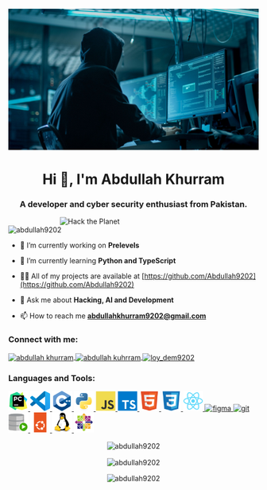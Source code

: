 ![logo](https://github.com/Abdullah9202/Abdullah9202/blob/main/Banner.jpg)
<h1 align="center">Hi 👋, I'm Abdullah Khurram</h1>
<h3 align="center">A developer and cyber security enthusiast from Pakistan.</h3>

<img align="right" alt="Hack the Planet" width="400" src="https://giffiles.alphacoders.com/174/1744.gif">

<p align="left"> <img src="https://komarev.com/ghpvc/?username=abdullah9202&label=Profile%20views&color=0e75b6&style=flat" alt="abdullah9202" /> </p>

- 🔭 I’m currently working on **Prelevels**

- 🌱 I’m currently learning **Python and TypeScript**

- 👨‍💻 All of my projects are available at [https://github.com/Abdullah9202](https://github.com/Abdullah9202)

- 💬 Ask me about **Hacking, AI and Development**

- 📫 How to reach me **abdullahkhurram9202@gmail.com**

<h3 align="left">Connect with me:</h3>
<p align="left">
  <a href="https://www.linkedin.com/in/abdullah-khurram-b08538335/" target="blank">
    <img align="center" src="https://raw.githubusercontent.com/rahuldkjain/github-profile-readme-generator/master/src/images/icons/Social/linked-in-alt.svg" alt="abdullah khurram" height="30" width="40" />
  </a>
  <a href="https://fb.com/abdullah kuhrram" target="blank">
    <img align="center" src="https://raw.githubusercontent.com/rahuldkjain/github-profile-readme-generator/master/src/images/icons/Social/facebook.svg" alt="abdullah kuhrram" height="30" width="40" />
  </a>
  <a href="https://www.instagram.com/abdullah92_02/" target="blank">
    <img align="center" src="https://raw.githubusercontent.com/rahuldkjain/github-profile-readme-generator/master/src/images/icons/Social/instagram.svg" alt="loy_dem9202" height="30" width="40" />
  </a>
</p>

<h3 align="left">Languages and Tools:</h3>
<p align="left">
  <a href="https://www.jetbrains.com/pycharm/" target="_blank" rel="noopener"> 
    <img src="https://github.com/devicons/devicon/blob/master/icons/pycharm/pycharm-original.svg" alt="PyCharm" width="40" height="40"/> 
  </a> 
  <a href="https://code.visualstudio.com/" target="_blank" rel="noopener"> 
    <img src="https://raw.githubusercontent.com/devicons/devicon/master/icons/vscode/vscode-original.svg" alt="VS Code" width="40" height="40"/> 
  </a> 
  <a href="https://www.w3schools.com/cpp/" target="_blank" rel="noopener"> 
    <img src="https://raw.githubusercontent.com/devicons/devicon/master/icons/cplusplus/cplusplus-original.svg" alt="cplusplus" width="40" height="40"/> 
  </a> 
  <a href="https://www.python.org" target="_blank" rel="noopener"> 
    <img src="https://raw.githubusercontent.com/devicons/devicon/master/icons/python/python-original.svg" alt="python" width="40" height="40"/> 
  </a>
  <a href="https://www.w3schools.com/js/DEFAULT.asp" target="_blank" rel="noopener"> 
    <img src="https://raw.githubusercontent.com/devicons/devicon/master/icons/javascript/javascript-original.svg" alt="javascript" width="40" height="40"/> 
  </a>
  <a href="https://www.w3schools.com/js/DEFAULT.asp" target="_blank" rel="noopener"> 
    <img src="https://raw.githubusercontent.com/devicons/devicon/master/icons/typescript/typescript-original.svg" alt="typescript" width="40" height="40"/> 
  </a>
  <a href="https://www.w3schools.com/html/html_intro.asp" target="_blank" rel="noopener"> 
    <img src="https://github.com/devicons/devicon/blob/master/icons/html5/html5-original.svg" alt="html5" width="40" height="40"/> 
  </a>
  <a href="https://www.w3schools.com/css/default.asp" target="_blank" rel="noopener"> 
    <img src="https://github.com/devicons/devicon/blob/master/icons/css3/css3-original.svg" alt="css" width="40" height="40"/> 
  </a>
  <a href="https://www.w3schools.com/REACT/DEFAULT.ASP" target="_blank" rel="noopener"> 
    <img src="https://github.com/devicons/devicon/blob/master/icons/react/react-original.svg" alt="react" width="40" height="40"/> 
  </a>
  <a href="https://www.figma.com/" target="_blank" rel="noopener"> 
    <img src="https://www.vectorlogo.zone/logos/figma/figma-icon.svg" alt="figma" width="40" height="40"/> 
  </a> 
  <a href="https://git-scm.com/" target="_blank" rel="noopener"> 
    <img src="https://www.vectorlogo.zone/logos/git-scm/git-scm-icon.svg" alt="git" width="40" height="40"/> 
  </a> 
  <a href="https://www.w3schools.com/sql/" target="_blank" rel="noopener"> 
    <img src="https://github.com/devicons/devicon/blob/master/icons/sqldeveloper/sqldeveloper-original.svg" alt="sql" width="40" height="40"/> 
  </a>
  <a href="https://ubuntu.com/" target="_blank" rel="noopener"> 
    <img src="https://raw.githubusercontent.com/devicons/devicon/master/icons/ubuntu/ubuntu-original.svg" alt="ubuntu" width="40" height="40"/> 
  </a> 
  <a href="https://linux.org/" target="_blank" rel="noopener"> 
    <img src="https://raw.githubusercontent.com/devicons/devicon/master/icons/linux/linux-original.svg" alt="linux" width="40" height="40"/> 
  </a> 
  <a href="https://www.centos.org/" target="_blank" rel="noopener"> 
    <img src="https://raw.githubusercontent.com/devicons/devicon/master/icons/centos/centos-original.svg" alt="centos" width="40" height="40"/> 
  </a> 
</p>

<div align="center">
  <p>
    <img align="center" width="40%" src="https://github-readme-stats.vercel.app/api/top-langs?username=abdullah9202&show_icons=true&locale=en&layout=compact" alt="abdullah9202" />
  </p>

  <p>
    <img align="center" src="https://github-readme-stats.vercel.app/api?username=abdullah9202&show_icons=true&locale=en" alt="abdullah9202" />
  </p>

  <p>
    <img align="center" src="https://github-readme-streak-stats.herokuapp.com/?user=abdullah9202&" alt="abdullah9202" />
  </p>
</div>

